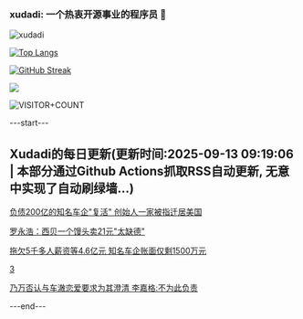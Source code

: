### xudadi: 一个热衷开源事业的程序员 👋

![xudadi](https://github-readme-stats-git-masterorgs-github-readme-stats-team.vercel.app/api?username=xudadi)

[![Top Langs](https://github-readme-stats.vercel.app/api/top-langs/?username=xudadi)](https://github.com/anuraghazra/github-readme-stats)

[![GitHub Streak](https://streak-stats.demolab.com?user=xudadi&locale=zh_Hans)](https://git.io/streak-stats)

![](https://raw.githubusercontent.com/xudadi/xudadi/main/assets/github-contribution-grid-snake.svg)

![VISITOR+COUNT](https://komarev.com/ghpvc/?username=xudadi&label=VISITOR+COUNT)


---start---

## Xudadi的每日更新(更新时间:2025-09-13 09:19:06 | 本部分通过Github Actions抓取RSS自动更新, 无意中实现了自动刷绿墙...)

[负债200亿的知名车企"复活" 创始人一家被指迁居美国](https://m.163.com/news/article/K99VL3IO0512B07B.html)

[罗永浩：西贝一个馒头卖21元"太缺德"](https://m.163.com/news/article/K99P8AQ9053469LG.html)

[拖欠5千多人薪资等4.6亿元 知名车企账面仅剩1500万元](https://m.163.com/news/article/K99T6UO90512B07B.html)

[3](https://m.163.com/touch/news/sub/domestic)

[乃万否认与车澈恋爱要求为其澄清 李嘉格:不为此负责](https://m.163.com/news/article/K9ANQC1L053469M5.html)

---end---
